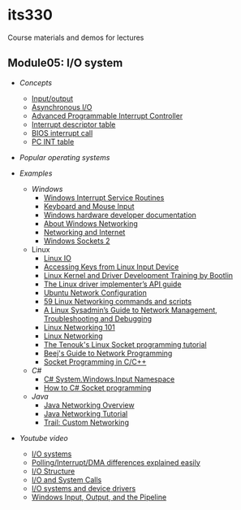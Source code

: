 # its330
Course materials and demos for lectures

## Module05: I/O system
* _Concepts_
  * [Input/output](https://en.wikipedia.org/wiki/Input/output)
  * [Asynchronous I/O](https://en.wikipedia.org/wiki/Asynchronous\_I/O)
  * [Advanced Programmable Interrupt Controller](https://en.wikipedia.org/wiki/Advanced\_Programmable\_Interrupt\_Controller)
  * [Interrupt descriptor table](https://en.wikipedia.org/wiki/Interrupt\_descriptor\_table)
  * [BIOS interrupt call](https://en.wikipedia.org/wiki/BIOS\_interrupt\_call)
  * [PC INT table](http://stanislavs.org/helppc/int\_table.html)

* _Popular operating systems_

* _Examples_
  * _Windows_
    * [Windows Interrupt Service Routines](https://docs.microsoft.com/en-us/windows-hardware/drivers/kernel/interrupt-service-routines)
    * [Keyboard and Mouse Input](https://docs.microsoft.com/en-us/windows/win32/inputdev/user-input)
    * [Windows hardware developer documentation](https://docs.microsoft.com/en-us/windows-hardware/drivers/)
    * [About Windows Networking](https://docs.microsoft.com/en-us/windows/win32/wnet/about-windows-networking)
    * [Networking and Internet](https://docs.microsoft.com/en-us/windows/win32/networking)
    * [Windows Sockets 2](https://docs.microsoft.com/en-us/windows/win32/winsock/windows-sockets-start-page-2)
  * Linux
    * [Linux IO](https://www.kernel.org/doc/Documentation/input/input.txt)
    * [Accessing Keys from Linux Input Device](https://stackoverflow.com/questions/20943322/accessing-keys-from-linux-input-device)
    * [Linux Kernel and Driver Development Training by Bootlin](https://bootlin.com/doc/training/linux-kernel/)
    * [The Linux driver implementer’s API guide](https://www.kernel.org/doc/html/v4.11/driver-api/index.html)
    * [Ubuntu Network Configuration](https://help.ubuntu.com/lts/serverguide/network-configuration.html)
    * [59 Linux Networking commands and scripts](https://haydenjames.io/linux-networking-commands-scripts/)
    * [A Linux Sysadmin’s Guide to Network Management, Troubleshooting and Debugging](https://www.tecmint.com/linux-networking-commands/)
    * [Linux Networking 101](https://www.actualtechmedia.com/wp-content/uploads/2017/12/CUMULUS-NETWORKS-Linux101.pdf)
    * [Linux Networking](http://linux-training.be/linuxnet.pdf)
    * [The Tenouk's Linux Socket programming tutorial](https://www.tenouk.com/cnlinuxsockettutorials.html)
    * [Beej's Guide to Network Programming](https://beej.us/guide/bgnet/)
    * [Socket Programming in C/C++](https://www.geeksforgeeks.org/socket-programming-cc/)
  * _C#_
    * [C# System.Windows.Input Namespace](https://docs.microsoft.com/en-us/dotnet/api/system.windows.input.keyboard?view=netframework-4.8)
    * [How to C# Socket programming](http://csharp.net-informations.com/communications/csharp-socket-programming.htm)
  * _Java_
    * [Java Networking Overview](https://docs.oracle.com/javase/7/docs/technotes/guides/net/overview/overview.html)
    * [Java Networking Tutorial](https://docs.oracle.com/javase/8/docs/technotes/guides/net/index.html)
    * [Trail: Custom Networking](https://docs.oracle.com/javase/tutorial/networking/index.html)
* _Youtube video_
  * [I/O systems](https://youtu.be/DYGrqNBWymw)
  * [Polling/Interrupt/DMA differences explained easily](https://youtu.be/LNPBr3WvuNg)
  * [I/O Structure](https://youtu.be/F18RiREDkwE)
  * [I/O and System Calls](https://youtu.be/ReRj0Ww0TU4)
  * [I/O systems and device drivers](https://youtu.be/Z0GVUkUGGao)
  * [Windows Input, Output, and the Pipeline](https://youtu.be/pPCAfLOmwsI)

